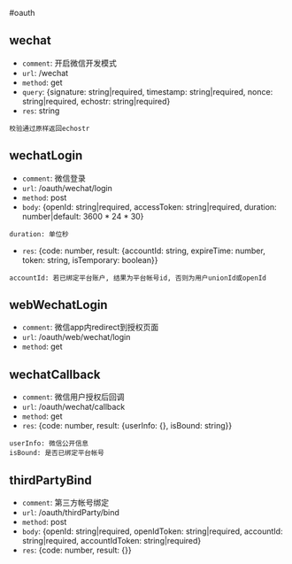 #oauth

## wechat
* `comment`: 开启微信开发模式
* `url`: /wechat
* `method`: get
* `query`: {signature: string|required, timestamp: string|required, nonce: string|required, echostr: string|required}
* `res`: string
```
校验通过原样返回echostr
```

## wechatLogin
* `comment`: 微信登录
* `url`: /oauth/wechat/login
* `method`: post
* `body`: {openId: string|required, accessToken: string|required, duration: number|default: 3600 * 24 * 30}
```
duration: 单位秒
```
* `res`: {code: number, result: {accountId: string, expireTime: number, token: string, isTemporary: boolean}}
```
accountId: 若已绑定平台账户, 结果为平台帐号id, 否则为用户unionId或openId
```

## webWechatLogin
* `comment`: 微信app内redirect到授权页面
* `url`: /oauth/web/wechat/login
* `method`: get

## wechatCallback
* `comment`: 微信用户授权后回调
* `url`: /oauth/wechat/callback
* `method`: get
* `res`: {code: number, result: {userInfo: {}, isBound: string}}
```
userInfo: 微信公开信息
isBound: 是否已绑定平台帐号
```

## thirdPartyBind
* `comment`: 第三方帐号绑定
* `url`: /oauth/thirdParty/bind
* `method`: post
* `body`: {openId: string|required, openIdToken: string|required, accountId: string|required, accountIdToken: string|required}
* `res`: {code: number, result: {}}
